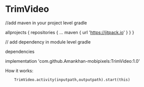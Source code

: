 # TrimVideo

//add maven in your project level gradle

allprojects {
	repositories {
		...
		maven { url 'https://jitpack.io' 
		}
	}
}

// add dependency in module level gradle
 
 dependencies

implementation 'com.github.Amankhan-mobipixels:TrimVideo:1.0'

How it works:

        TrimVideo.activity(inputpath,outputpath).start(this)
